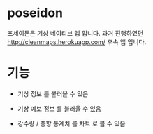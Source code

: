 # poseidon

포세이돈은 기상 네이티브 앱 입니다.
과거 진행하였던 http://cleanmaps.herokuapp.com/ 후속 앱 입니다.


# 기능

 - 기상 정보 를 불러올 수 있음 
 
 - 기상 예보 정보 를 불러올 수 있음
 
 - 강수량 / 풍향 통계치 를 차트 로 볼 수 있음 

 
 
